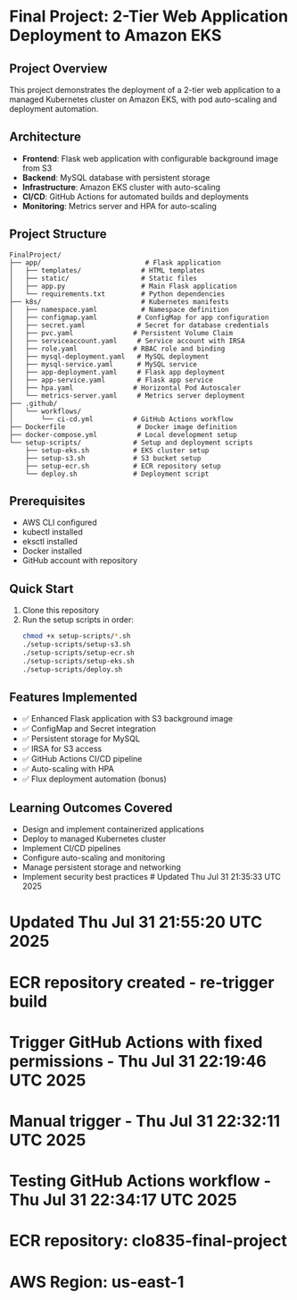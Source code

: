 # Final Project: 2-Tier Web Application Deployment to Amazon EKS

## Project Overview
This project demonstrates the deployment of a 2-tier web application to a managed Kubernetes cluster on Amazon EKS, with pod auto-scaling and deployment automation.

## Architecture
- **Frontend**: Flask web application with configurable background image from S3
- **Backend**: MySQL database with persistent storage
- **Infrastructure**: Amazon EKS cluster with auto-scaling
- **CI/CD**: GitHub Actions for automated builds and deployments
- **Monitoring**: Metrics server and HPA for auto-scaling

## Project Structure
```
FinalProject/
├── app/                          # Flask application
│   ├── templates/               # HTML templates
│   ├── static/                  # Static files
│   ├── app.py                   # Main Flask application
│   └── requirements.txt         # Python dependencies
├── k8s/                         # Kubernetes manifests
│   ├── namespace.yaml           # Namespace definition
│   ├── configmap.yaml          # ConfigMap for app configuration
│   ├── secret.yaml             # Secret for database credentials
│   ├── pvc.yaml               # Persistent Volume Claim
│   ├── serviceaccount.yaml     # Service account with IRSA
│   ├── role.yaml              # RBAC role and binding
│   ├── mysql-deployment.yaml   # MySQL deployment
│   ├── mysql-service.yaml      # MySQL service
│   ├── app-deployment.yaml     # Flask app deployment
│   ├── app-service.yaml        # Flask app service
│   ├── hpa.yaml               # Horizontal Pod Autoscaler
│   └── metrics-server.yaml     # Metrics server deployment
├── .github/
│   └── workflows/
│       └── ci-cd.yml          # GitHub Actions workflow
├── Dockerfile                  # Docker image definition
├── docker-compose.yml          # Local development setup
└── setup-scripts/             # Setup and deployment scripts
    ├── setup-eks.sh           # EKS cluster setup
    ├── setup-s3.sh            # S3 bucket setup
    ├── setup-ecr.sh           # ECR repository setup
    └── deploy.sh              # Deployment script
```

## Prerequisites
- AWS CLI configured
- kubectl installed
- eksctl installed
- Docker installed
- GitHub account with repository

## Quick Start
1. Clone this repository
2. Run the setup scripts in order:
   ```bash
   chmod +x setup-scripts/*.sh
   ./setup-scripts/setup-s3.sh
   ./setup-scripts/setup-ecr.sh
   ./setup-scripts/setup-eks.sh
   ./setup-scripts/deploy.sh
   ```

## Features Implemented
- ✅ Enhanced Flask application with S3 background image
- ✅ ConfigMap and Secret integration
- ✅ Persistent storage for MySQL
- ✅ IRSA for S3 access
- ✅ GitHub Actions CI/CD pipeline
- ✅ Auto-scaling with HPA
- ✅ Flux deployment automation (bonus)

## Learning Outcomes Covered
- Design and implement containerized applications
- Deploy to managed Kubernetes cluster
- Implement CI/CD pipelines
- Configure auto-scaling and monitoring
- Manage persistent storage and networking
- Implement security best practices # Updated Thu Jul 31 21:35:33 UTC 2025
# Updated Thu Jul 31 21:55:20 UTC 2025
# ECR repository created - re-trigger build
# Trigger GitHub Actions with fixed permissions - Thu Jul 31 22:19:46 UTC 2025
# Manual trigger - Thu Jul 31 22:32:11 UTC 2025
# Testing GitHub Actions workflow - Thu Jul 31 22:34:17 UTC 2025
# ECR repository: clo835-final-project
# AWS Region: us-east-1
